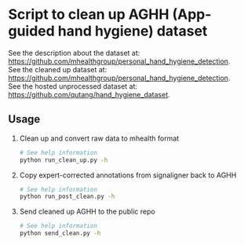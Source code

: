 # Script to clean up AGHH (App-guided hand hygiene) dataset

See the description about the dataset at: https://github.com/mhealthgroup/personal_hand_hygiene_detection.  
See the cleaned up dataset at: https://github.com/mhealthgroup/personal_hand_hygiene_detection.  
See the hosted unprocessed dataset at: https://github.com/qutang/hand_hygiene_dataset.  

## Usage

1. Clean up and convert raw data to mhealth format

    ```bash
    # See help information
    python run_clean_up.py -h
    ```

2. Copy expert-corrected annotations from signaligner back to AGHH

    ```bash
    # See help information
    python run_post_clean.py -h
    ```

3. Send cleaned up AGHH to the public repo

    ```bash
    # See help information
    python send_clean.py -h
    ```
